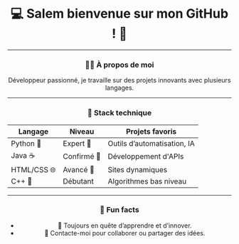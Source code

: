 <div align="center">

# 💻 Salem bienvenue sur mon GitHub ! 👋

---

### 👨‍💻 À propos de moi
Développeur passionné, je travaille sur des projets innovants avec plusieurs langages.

---

### 🚀 Stack technique

| Langage   | Niveau        | Projets favoris           |
|-----------|---------------|---------------------------|
| Python 🐍   | Expert 🌟      | Outils d’automatisation, IA |
| Java ☕    | Confirmé 🔧   | Développement d'APIs       |
| HTML/CSS 🌐| Avancé 🎨    | Sites dynamiques           |
| C++ 💾     | Débutant      | Algorithmes bas niveau     |

---

### 🌟 Fun facts
- 🌌 Toujours en quête d’apprendre et d’innover.
- 💬 Contacte-moi pour collaborer ou partager des idées.

</div>
